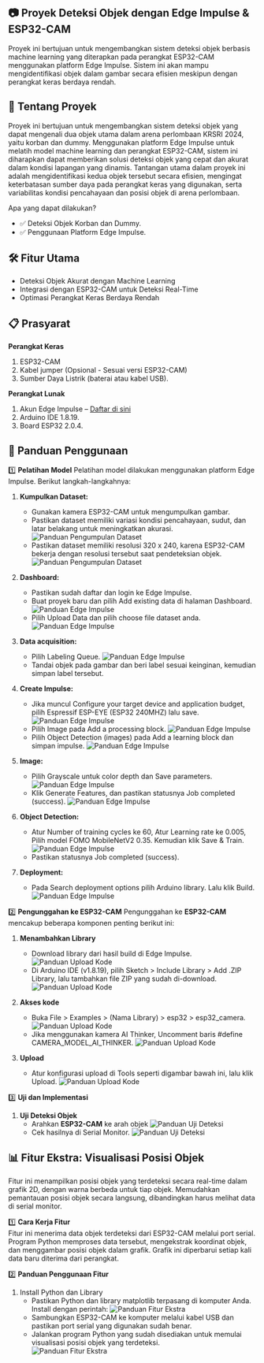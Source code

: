 ## 📷 Proyek Deteksi Objek dengan Edge Impulse & ESP32-CAM
Proyek ini bertujuan untuk mengembangkan sistem deteksi objek berbasis machine learning yang diterapkan pada perangkat ESP32-CAM menggunakan platform Edge Impulse. Sistem ini akan mampu mengidentifikasi objek dalam gambar secara efisien meskipun dengan perangkat keras berdaya rendah.

## 🚀 Tentang Proyek
Proyek ini bertujuan untuk mengembangkan sistem deteksi objek yang dapat mengenali dua objek utama dalam arena perlombaan KRSRI 2024, yaitu korban dan dummy. Menggunakan platform Edge Impulse untuk melatih model machine learning dan perangkat ESP32-CAM, sistem ini diharapkan dapat memberikan solusi deteksi objek yang cepat dan akurat dalam kondisi lapangan yang dinamis. Tantangan utama dalam proyek ini adalah mengidentifikasi kedua objek tersebut secara efisien, mengingat keterbatasan sumber daya pada perangkat keras yang digunakan, serta variabilitas kondisi pencahayaan dan posisi objek di arena perlombaan.

Apa yang dapat dilakukan?
- ✅ Deteksi Objek Korban dan Dummy.
- ✅ Penggunaan Platform Edge Impulse.

## 🛠️ Fitur Utama
- Deteksi Objek Akurat dengan Machine Learning
- Integrasi dengan ESP32-CAM untuk Deteksi Real-Time
- Optimasi Perangkat Keras Berdaya Rendah

## 📋 Prasyarat
**Perangkat Keras**
1. ESP32-CAM
2. Kabel jumper (Opsional - Sesuai versi ESP32-CAM)
3. Sumber Daya Listrik (baterai atau kabel USB).

**Perangkat Lunak**
1. Akun Edge Impulse – [Daftar di sini](https://www.edgeimpulse.com)
2. Arduino IDE 1.8.19.
3. Board ESP32 2.0.4.

## 📖 Panduan Penggunaan
1️⃣ **Pelatihan Model**
Pelatihan model dilakukan menggunakan platform Edge Impulse. Berikut langkah-langkahnya:
1. **Kumpulkan Dataset:**
    - Gunakan kamera ESP32-CAM untuk mengumpulkan gambar.
    - Pastikan dataset memiliki variasi kondisi pencahayaan, sudut, dan latar belakang untuk meningkatkan akurasi.
      ![Panduan Pengumpulan Dataset](./Documentation/images/Panduan_pengumpulan_dataset/1.1.jpg "Langkah 1.1 Pengumpulan Dataset")
    - Pastikan dataset memiliki resolusi 320 x 240, karena ESP32-CAM bekerja dengan resolusi tersebut saat pendeteksian objek.
      ![Panduan Pengumpulan Dataset](./Documentation/images/Panduan_pengumpulan_dataset/1.2.jpg "Langkah 1.2 Pengumpulan Dataset")
      
2. **Dashboard:**
    - Pastikan sudah daftar dan login ke Edge Impulse.
    - Buat proyek baru dan pilih Add existing data di halaman Dashboard.
      ![Panduan Edge Impulse](./Documentation/images/Panduan_edge_impulse/2.3.jpg "Langkah 2.3 Edge Impulse")
    - Pilih Upload Data dan pilih choose file dataset anda.
      ![Panduan Edge Impulse](./Documentation/images/Panduan_edge_impulse/2.4.jpg "Langkah 2.4 Edge Impulse")
      
3. **Data acquisition:**
    - Pilih Labeling Queue.
      ![Panduan Edge Impulse](./Documentation/images/Panduan_edge_impulse/2.5.jpg "Langkah 2.5 Edge Impulse")
    - Tandai objek pada gambar dan beri label sesuai keinginan, kemudian simpan label tersebut.
      
5. **Create Impulse:**
    - Jika muncul Configure your target device and application budget, pilih Espressif ESP-EYE (ESP32 240MHZ) lalu save.
      ![Panduan Edge Impulse](./Documentation/images/Panduan_edge_impulse/2.6.jpg "Langkah 2.6 Edge Impulse")
    - Pilih Image pada Add a processing block.
      ![Panduan Edge Impulse](./Documentation/images/Panduan_edge_impulse/2.7.jpg "Langkah 2.7 Edge Impulse")
    - Pilih Object Detection (images) pada Add a learning block dan simpan impulse.
      ![Panduan Edge Impulse](./Documentation/images/Panduan_edge_impulse/2.8.jpg "Langkah 2.8 Edge Impulse")
      
7. **Image:**
    - Pilih Grayscale untuk color depth dan Save parameters.
      ![Panduan Edge Impulse](./Documentation/images/Panduan_edge_impulse/2.9.jpg "Langkah 2.9 Edge Impulse")
    - Klik Generate Features, dan pastikan statusnya Job completed (success).
      ![Panduan Edge Impulse](./Documentation/images/Panduan_edge_impulse/2.11.jpg "Langkah 2.11 Edge Impulse")
      
8. **Object Detection:**
    - Atur Number of training cycles ke 60, Atur Learning rate ke 0.005, Pilih model FOMO MobileNetV2 0.35. Kemudian klik Save & Train.
      ![Panduan Edge Impulse](./Documentation/images/Panduan_edge_impulse/2.12.jpg "Langkah 2.12 Edge Impulse")
    - Pastikan statusnya Job completed (success).
      
9. **Deployment:**
    - Pada Search deployment options pilih Arduino library. Lalu klik Build.
      ![Panduan Edge Impulse](./Documentation/images/Panduan_edge_impulse/2.13.jpg "Langkah 2.13 Edge Impulse")

2️⃣ **Pengunggahan ke ESP32-CAM**
Pengunggahan ke **ESP32-CAM** mencakup beberapa komponen penting berikut ini:
1. **Menambahkan Library**
    - Download library dari hasil build di Edge Impulse.  
      ![Panduan Upload Kode](./Documentation/images/Panduan_upload_kode/1.1.jpg "Langkah 1.1 Upload")  
    - Di Arduino IDE (v1.8.19), pilih Sketch > Include Library > Add .ZIP Library, lalu tambahkan file ZIP yang sudah di-download.
      ![Panduan Upload Kode](./Documentation/images/Panduan_upload_kode/1.2.jpg "Langkah 1.2 Upload")

3. **Akses kode**
    - Buka File > Examples > (Nama Library) > esp32 > esp32_camera.
      ![Panduan Upload Kode](./Documentation/images/Panduan_upload_kode/1.3.jpg "Langkah 1.3 Upload")
    - Jika menggunakan kamera AI Thinker, Uncomment baris #define CAMERA_MODEL_AI_THINKER.
      ![Panduan Upload Kode](./Documentation/images/Panduan_upload_kode/1.4.jpg "Langkah 1.4 Upload")

5. **Upload**
    - Atur konfigurasi upload di Tools seperti digambar bawah ini, lalu klik Upload.
      ![Panduan Upload Kode](./Documentation/images/Panduan_upload_kode/1.5.jpg "Langkah 1.5 Upload")

3️⃣ **Uji dan Implementasi**
1. **Uji Deteksi Objek**
    - Arahkan **ESP32-CAM** ke arah objek
      ![Panduan Uji Deteksi](./Documentation/images/Uji_deteksi_objek/1.2.jpg "Langkah 1.2 Deteksi Objek")
    - Cek hasilnya di Serial Monitor.
      ![Panduan Uji Deteksi](./Documentation/images/Uji_deteksi_objek/1.1.jpg "Langkah 1.1 Deteksi Objek")

## 📊 **Fitur Ekstra: Visualisasi Posisi Objek**
Fitur ini menampilkan posisi objek yang terdeteksi secara real-time dalam grafik 2D, dengan warna berbeda untuk tiap objek. Memudahkan pemantauan posisi objek secara langsung, dibandingkan harus melihat data di serial monitor.

1️⃣ **Cara Kerja Fitur**  
Fitur ini menerima data objek terdeteksi dari ESP32-CAM melalui port serial. Program Python memproses data tersebut, mengekstrak koordinat objek, dan menggambar posisi objek dalam grafik. Grafik ini diperbarui setiap kali data baru diterima dari perangkat.

2️⃣ **Panduan Penggunaan Fitur**  
1. Install Python dan Library
    - Pastikan Python dan library matplotlib terpasang di komputer Anda. Install dengan perintah:
      ![Panduan Fitur Ekstra](./Documentation/images/Fitur_Ekstra/1.1.jpg "Langkah 1.1 Fitur Ekstra")  
    - Sambungkan ESP32-CAM ke komputer melalui kabel USB dan pastikan port serial yang digunakan sudah benar.  
    - Jalankan program Python yang sudah disediakan untuk memulai visualisasi posisi objek yang terdeteksi.  
      ![Panduan Fitur Ekstra](./Documentation/images/Fitur_Ekstra/1.3.jpg "Langkah 1.3 Fitur Ekstra") 
